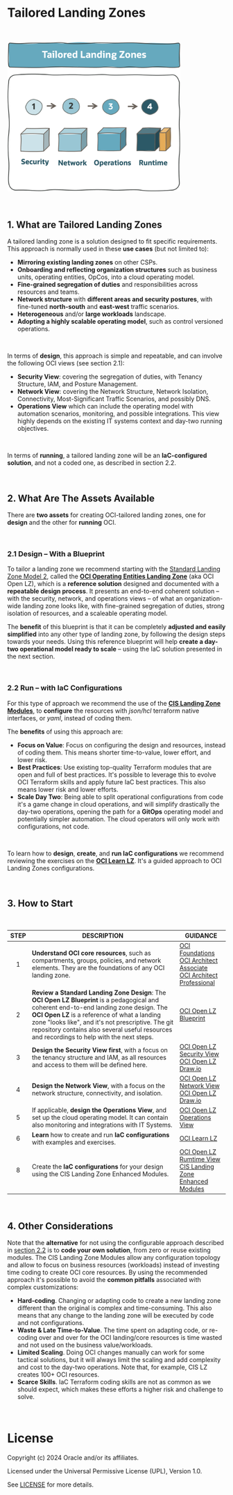 # **Tailored Landing Zones**

&nbsp; 

<img src="../images/lzf_tailored.png" alt= “” width="400" height="value">

&nbsp; 

## 1. What are Tailored Landing Zones 

A tailored landing zone is a solution designed to fit specific requirements. This approach is normally used in these **use cases** (but not limited to):
- **Mirroring existing landing zones** on other CSPs.
- **Onboarding and reflecting organization structures** such as business units, operating entities, OpCos, into a cloud operating model.
- **Fine-grained segregation of duties** and responsibilities across resources and teams.
- **Network structure** with **different areas and security postures**, with fine-tuned **north-south** and **east-west** traffic scenarios.
- **Heterogeneous** and/or **large workloads** landscape.
- **Adopting a highly scalable operating model**, such as control versioned operations.

&nbsp; 

In terms of **design**, this approach is simple and repeatable, and can involve the following OCI views (see section 2.1):
- **Security View**: covering the segregation of duties, with Tenancy Structure, IAM, and Posture Management.
- **Network View**: covering the Network Structure, Network Isolation, Connectivity, Most-Significant Traffic Scenarios, and possibly DNS.
- **Operations View** which can include the operating model with automation scenarios, monitoring, and possible integrations. This view highly depends on the existing IT systems context and day-two running objectives.

&nbsp; 

In terms of **running**, a tailored landing zone will be an **IaC-configured solution**, and not a coded one, as described in section 2.2.

&nbsp; 




## 2. What Are The Assets Available
There are **two assets** for creating OCI-tailored landing zones, one for **design** and the other for **running** OCI.

&nbsp; 

### **2.1 Design** &ndash; With a Blueprint
To tailor a landing zone we recommend starting with the [Standard Landing Zone Model 2](/landing-zones/standard_landing_zones/readme.md#2-what-are-the-models-available), called the **[OCI Operating Entities Landing Zone](https://github.com/oracle-quickstart/terraform-oci-open-lz)** (aka OCI Open LZ), which is a **reference solution** designed and documented with a **repeatable design process**. It presents an end-to-end coherent solution &ndash; with the security, network, and operations views &ndash; of what an organization-wide landing zone looks like, with fine-grained segregation of duties, strong isolation of resources, and a scaleable operating model.

The **benefit** of this blueprint is that it can be completely **adjusted and easily simplified** into any other type of landing zone, by following the design steps towards your needs.  Using this reference blueprint will help **create a day-two operational model ready to scale** &ndash; using the IaC solution presented in the next section.


&nbsp; 

### **2.2 Run** &ndash; with IaC Configurations
For this type of approach we recommend the use of the **[CIS Landing Zone  Modules](/landing-zones/commons/oci_landingzones_iac.md)**, to **configure** the resources with *json/hcl* terraform native interfaces, or *yaml*, instead of coding them.

The **benefits** of using this approach are: 
- **Focus on Value**: Focus on configuring the design and resources, instead of coding them. This means shorter time-to-value, lower effort, and lower risk.
- **Best Practices**: Use existing top-quality Terraform modules that are open and full of best practices. It's possible to leverage this to evolve OCI Terraform skills and apply future IaC best practices. This also means lower risk and lower efforts.
- **Scale Day Two**: Being able to split operational configurations from code it's a game change in cloud operations, and will simplify drastically the day-two operations, opening the path for a **GitOps** operating model and potentially simpler automation. The cloud operators will only work with configurations, not code.

&nbsp; 

To learn how to **design**, **create**, and **run IaC configurations** we recommend reviewing the exercises on the [**OCI Learn LZ**](https://github.com/oracle-quickstart/terraform-oci-open-lz/tree/master/examples/oci-learn-lz). It's a guided approach to OCI Landing Zones configurations.

&nbsp; 



## 3. How to Start 
   

&nbsp; 


| STEP  |   DESCRIPTION | GUIDANCE  |  
|:---:|---|---|
| 1 | **Understand OCI core resources**, such as compartments, groups, policies, and network elements. They are the foundations of any OCI landing zone. | [OCI Foundations](https://mylearn.oracle.com/learning-path/become-an-oci-foundations-associate/108448)<br> [OCI Architect Associate](https://mylearn.oracle.com/learning-path/become-an-oci-architect-associate/108703) <br>[OCI Architect Professional](https://mylearn.oracle.com/learning-path/become-an-oci-architect-professional/108709) |
| 2 | **Review a Standard Landing Zone Design**: The **OCI Open LZ Blueprint** is a pedagogical and coherent end-to-end landing zone design. The **OCI Open LZ** is a reference of what a landing zone "looks like", and it's not prescriptive. The git repository contains also several useful resources and recordings to help with the next steps. | [OCI Open LZ Blueprint](https://github.com/oracle-quickstart/terraform-oci-open-lz) |
| 3 | **Design the Security View first**, with a focus on the tenancy structure and IAM, as all resources and access to them will be defined here. | [OCI Open LZ Security View](https://github.com/oracle-quickstart/terraform-oci-open-lz/blob/master/docs/OCI_Open_LZ.pdf)<br> [OCI Open LZ Draw.io](https://github.com/oracle-quickstart/terraform-oci-open-lz/blob/master/docs/OCI_Open_LZ.drawio)
| 4 | **Design the Network View**, with a focus on the network structure, connectivity, and isolation. | [OCI Open LZ Network View](https://github.com/oracle-quickstart/terraform-oci-open-lz/blob/master/docs/OCI_Open_LZ.pdf)<br> [OCI Open LZ Draw.io](https://github.com/oracle-quickstart/terraform-oci-open-lz/blob/master/docs/OCI_Open_LZ.drawio)
| 5 | If applicable, **design the Operations View**, and set up the cloud operating model. It can contain also monitoring and integrations with IT Systems. | [OCI Open LZ Operations View](https://github.com/oracle-quickstart/terraform-oci-open-lz/blob/master/docs/OCI_Open_LZ.pdf) 
| 6 | **Learn** how to create and run **IaC configurations** with examples and exercises. | [OCI Learn LZ](https://github.com/oracle-quickstart/terraform-oci-open-lz/tree/master/examples/oci-learn-lz) |
| 8 | Create the **IaC configurations** for your design using the CIS Landing Zone Enhanced Modules.| [OCI Open LZ Rumtime View](https://github.com/oracle-quickstart/terraform-oci-open-lz/blob/master/docs/OCI_Open_LZ.pdf)<br> [CIS Landing Zone Enhanced Modules](https://www.ateam-oracle.com/post/cis-landing-zone-enhanced-modules)

&nbsp; 

## 4. Other Considerations
   
Note that the **alternative** for not using the configurable approach described in [section 2.2](#2_2) is to **code your own solution**, from zero or reuse existing modules. The CIS Landing Zone Modules allow any configuration topology and allow to focus on business resources (workloads) instead of investing time coding to create OCI core resources. By using the recommended approach it's possible to avoid the **common pitfalls** associated with complex customizations:
- **Hard-coding**. Changing or adapting code to create a new landing zone different than the original is complex and time-consuming. This also means that any change to the landing zone will be executed by code and not configurations.
- **Waste & Late Time-to-Value**. The time spent on adapting code, or re-coding over and over for the OCI landing/core resources is time wasted and not used on the business value/workloads.
- **Limited Scaling**. Doing OCI changes manually can work for some tactical solutions, but it will always limit the scaling and add complexity and cost to the day-two operations. Note that, for example, CIS LZ creates 100+ OCI resources.
- **Scarce Skills**. IaC Terraform coding skills are not as common as we should expect, which makes these efforts a higher risk and challenge to solve. 


&nbsp; 


# License

Copyright (c) 2024 Oracle and/or its affiliates.

Licensed under the Universal Permissive License (UPL), Version 1.0.

See [LICENSE](https://github.com/oracle-devrel/technology-engineering/blob/main/LICENSE) for more details.

